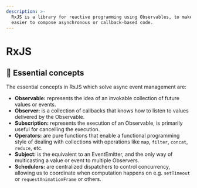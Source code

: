 ```yaml
---
description: >-
  RxJS is a library for reactive programming using Observables, to make it
  easier to compose asynchronous or callback-based code.
---
```


# RxJS

## 🎏 Essential concepts

The essential concepts in RxJS which solve async event management are:

* **Observable:** represents the idea of an invokable collection of future values or events.
* **Observer:** is a collection of callbacks that knows how to listen to values delivered by the Observable.
* **Subscription:** represents the execution of an Observable, is primarily useful for cancelling the execution.
* **Operators:** are pure functions that enable a functional programming style of dealing with collections with operations like `map`, `filter`, `concat`, `reduce`, etc.
* **Subject:** is the equivalent to an EventEmitter, and the only way of multicasting a value or event to multiple Observers.
* **Schedulers:** are centralized dispatchers to control concurrency, allowing us to coordinate when computation happens on e.g. `setTimeout` or `requestAnimationFrame` or others.



